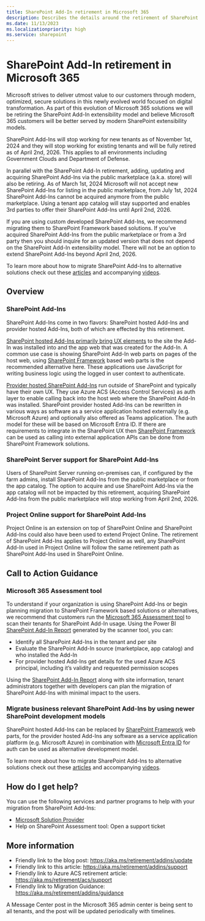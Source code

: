 ```yaml
---
title: SharePoint Add-In retirement in Microsoft 365
description: Describes the details around the retirement of SharePoint Add-In in Microsoft 365.
ms.date: 11/13/2023
ms.localizationpriority: high
ms.service: sharepoint
---
```


# SharePoint Add-In retirement in Microsoft 365

Microsoft strives to deliver utmost value to our customers through modern, optimized, secure solutions in this newly evolved world focused on digital transformation. As part of this evolution of Microsoft 365 solutions we will be retiring the SharePoint Add-In extensibility model and believe Microsoft 365 customers will be better served by modern SharePoint extensibility models.

SharePoint Add-Ins will stop working for new tenants as of November 1st, 2024 and they will stop working for existing tenants and will be fully retired as of April 2nd, 2026. This applies to all environments including Government Clouds and Department of Defense.

In parallel with the SharePoint Add-In retirement, adding, updating and acquiring SharePoint Add-Ins via the public marketplace (a.k.a. store) will also be retiring. As of March 1st, 2024 Microsoft will not accept new SharePoint Add-Ins for listing in the public marketplace, from July 1st, 2024 SharePoint Add-Ins cannot be acquired anymore from the public marketplace. Using a tenant app catalog will stay supported and enables 3rd parties to offer their SharePoint Add-Ins until April 2nd, 2026.

If you are using custom developed SharePoint Add-Ins, we recommend migrating them to SharePoint Framework based solutions. If you’ve acquired SharePoint Add-Ins from the public marketplace or from a 3rd party then you should inquire for an updated version that does not depend on the SharePoint Add-In extensibility model. There will not be an option to extend SharePoint Add-Ins beyond April 2nd, 2026.

To learn more about how to migrate SharePoint Add-Ins to alternative solutions check out these [articles](https://aka.ms/retirement/addins/guidance) and accompanying [videos](https://aka.ms/sp/add-in/modernize/videos).

## Overview

### SharePoint Add-Ins

SharePoint Add-Ins come in two flavors: SharePoint hosted Add-Ins and provider hosted Add-Ins, both of which are effected by this retirement.

[SharePoint hosted Add-Ins primarily bring UX elements](https://learn.microsoft.com/en-us/sharepoint/dev/sp-add-ins/sharepoint-add-ins#sharepoint-hosted-sharepoint-add-ins) to the site the Add-In was installed into and the app web that was created for the Add-In. A common use case is showing SharePoint Add-In web parts on pages of the host web, using [SharePoint Framework](https://aka.ms/spfx) based web parts is the recommended alternative here. These applications use JavaScript for writing business logic using the logged in user context to authenticate.

[Provider hosted SharePoint Add-Ins](https://learn.microsoft.com/en-us/sharepoint/dev/sp-add-ins/sharepoint-add-ins#provider-hosted-sharepoint-add-ins) run outside of SharePoint and typically have their own UX. They use Azure ACS (Access Control Services) as auth layer to enable calling back into the host web where the SharePoint Add-In was installed. SharePoint provider hosted Add-Ins can be rewritten in various ways as software as a service application hosted externally (e.g. Microsoft Azure) and optionally also offered as Teams application. The auth model for these will be based on Microsoft Entra ID. If there are requirements to integrate in the SharePoint UX then [SharePoint Framework](https://aka.ms/spfx) can be used as calling into external application APIs can be done from SharePoint Framework solutions.

### SharePoint Server support for SharePoint Add-Ins

Users of SharePoint Server running on-premises can, if configured by the farm admins, install SharePoint Add-Ins from the public marketplace or from the app catalog. The option to acquire and use SharePoint Add-Ins via the app catalog will not be impacted by this retirement, acquiring SharePoint Add-Ins from the public marketplace will stop working from April 2nd, 2026.

### Project Online support for SharePoint Add-Ins

Project Online is an extension on top of SharePoint Online and SharePoint Add-Ins could also have been used to extend Project Online. The retirement of SharePoint Add-Ins applies to Project Online as well, any SharePoint Add-In used in Project Online will follow the same retirement path as SharePoint Add-Ins used in SharePoint Online.

## Call to Action Guidance

### Microsoft 365 Assessment tool

To understand if your organization is using SharePoint Add-Ins or begin planning migration to SharePoint Framework based solutions or alternatives, we recommend that customers run the [Microsoft 365 Assessment tool](https://aka.ms/assessment/addinsacs) to scan their tenants for SharePoint Add-In usage. Using the Power BI [SharePoint Add-In Report](https://aka.ms/assessment/addinsacsreport) generated by the scanner tool, you can:

- Identify all SharePoint Add-Ins in the tenant and per site
- Evaluate the SharePoint Add-In source (marketplace, app catalog) and who installed the Add-In
- For provider hosted Add-Ins get details for the used Azure ACS principal, including it’s validity and requested permission scopes

Using the [SharePoint Add-In Report](https://aka.ms/assessment/addinsacsreport) along with site information, tenant administrators together with developers can plan the migration of SharePoint Add-Ins with minimal impact to the users.

### Migrate business relevant SharePoint Add-Ins by using newer SharePoint development models

SharePoint hosted Add-Ins can be replaced by [SharePoint Framework](https://aka.ms/spfx) web parts, for the provider hosted Add-Ins any software as a service application platform (e.g. Microsoft Azure) in combination with [Microsoft Entra ID](https://learn.microsoft.com/en-us/azure/active-directory/develop/) for auth can be used as alternative development model.

To learn more about how to migrate SharePoint Add-Ins to alternative solutions check out these [articles](https://aka.ms/retirement/addins/guidance) and accompanying [videos](https://aka.ms/sp/add-in/modernize/videos).

## How do I get help?

You can use the following services and partner programs to help with your migration from SharePoint Add-Ins:

- [Microsoft Solution Provider](https://www.microsoft.com/en-us/solution-providers/home)
- Help on SharePoint Assessment tool: Open a support ticket

## More information

- Friendly link to the blog post: https://aka.ms/retirement/addins/update
- Friendly link to this article: https://aka.ms/retirement/addins/support
- Friendly link to Azure ACS retirement article: https://aka.ms/retirement/acs/support
- Friendly link to Migration Guidance: https://aka.ms/retirement/addins/guidance

A Message Center post in the Microsoft 365 admin center is being sent to all tenants, and the post will be updated periodically with timelines.
